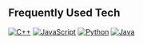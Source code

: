 ## Frequently Used Tech  
[![C++](https://img.shields.io/badge/C++-00599C?style=for-the-badge&logo=c%2b%2b&logoColor=white)](https://isocpp.org/)
[![JavaScript](https://img.shields.io/badge/JavaScript-F7DF1E?style=for-the-badge&logo=javascript&logoColor=black)](https://developer.mozilla.org/en-US/docs/Web/JavaScript)
[![Python](https://img.shields.io/badge/Python-3776AB?style=for-the-badge&logo=python&logoColor=white)](https://www.python.org/)
[![Java](https://img.shields.io/badge/Java-007396?style=for-the-badge&logo=java&logoColor=brown)](https://www.java.com/)


